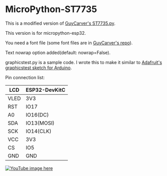 # MicroPython-ST7735

This is a modified version of [GuyCarver's ST7735.py](https://github.com/GuyCarver/MicroPython/blob/master/Lib/ST7735.py).

This version is for micropython-esp32.

You need a font file (some font files are in [GuyCarver's repo](https://github.com/GuyCarver/MicroPython/tree/master/Lib)).

Text nowrap option added(default: nowrap=False).

graphicstest.py is a sample code. I wrote this to make it similar to [Adafruit's graphicstest sketch for Arduino](https://github.com/adafruit/Adafruit-ST7735-Library/tree/master/examples/graphicstest). 

Pin connection list:

LCD |ESP32-DevKitC
----|----
VLED|3V3
RST |IO17
A0  |IO16(DC)
SDA |IO13(MOSI)
SCK |IO14(CLK)
VCC |3V3
CS  |IO5
GND |GND

[![YouTube image here](https://img.youtube.com/vi/xIy8DPBZsIk/0.jpg)](https://www.youtube.com/watch?v=xIy8DPBZsIk)

